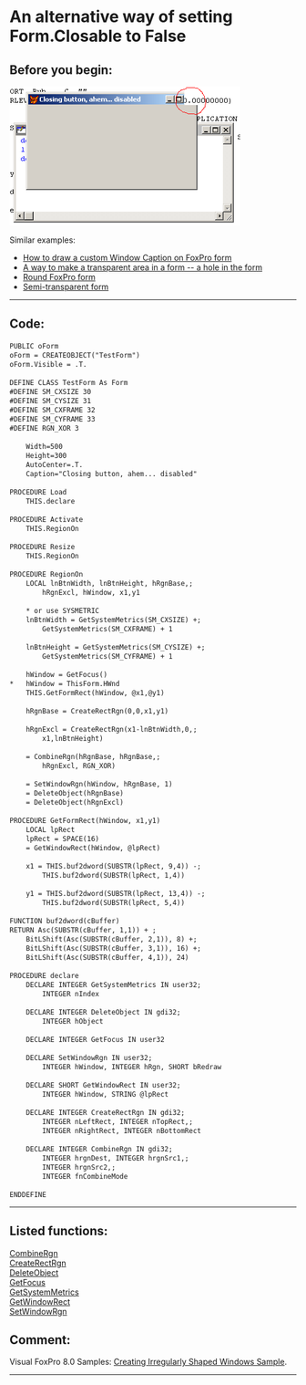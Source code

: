 
# An alternative way of setting Form.Closable to False

## Before you begin:
![](../images/closable.png)  

Similar examples:  
* [How to draw a custom Window Caption on FoxPro form](sample_499.md)  
* [A way to make a transparent area in a form -- a hole in the form](sample_126.md)  
* [Round FoxPro form](sample_143.md)  
* [Semi-transparent form](sample_453.md)  
  
***  


## Code:
```foxpro  
PUBLIC oForm
oForm = CREATEOBJECT("TestForm")
oForm.Visible = .T.

DEFINE CLASS TestForm As Form
#DEFINE SM_CXSIZE 30
#DEFINE SM_CYSIZE 31
#DEFINE SM_CXFRAME 32
#DEFINE SM_CYFRAME 33
#DEFINE RGN_XOR 3

	Width=500
	Height=300
	AutoCenter=.T.
	Caption="Closing button, ahem... disabled"

PROCEDURE Load
	THIS.declare

PROCEDURE Activate
	THIS.RegionOn

PROCEDURE Resize
	THIS.RegionOn

PROCEDURE RegionOn
	LOCAL lnBtnWidth, lnBtnHeight, hRgnBase,;
		hRgnExcl, hWindow, x1,y1

	* or use SYSMETRIC
	lnBtnWidth = GetSystemMetrics(SM_CXSIZE) +;
		GetSystemMetrics(SM_CXFRAME) + 1

	lnBtnHeight = GetSystemMetrics(SM_CYSIZE) +;
		GetSystemMetrics(SM_CYFRAME) + 1

	hWindow = GetFocus()
*	hWindow = ThisForm.HWnd
	THIS.GetFormRect(hWindow, @x1,@y1)

	hRgnBase = CreateRectRgn(0,0,x1,y1)

	hRgnExcl = CreateRectRgn(x1-lnBtnWidth,0,;
		x1,lnBtnHeight)

	= CombineRgn(hRgnBase, hRgnBase,;
		hRgnExcl, RGN_XOR)

	= SetWindowRgn(hWindow, hRgnBase, 1)
	= DeleteObject(hRgnBase)
	= DeleteObject(hRgnExcl)

PROCEDURE GetFormRect(hWindow, x1,y1)
	LOCAL lpRect
	lpRect = SPACE(16)
	= GetWindowRect(hWindow, @lpRect)

	x1 = THIS.buf2dword(SUBSTR(lpRect, 9,4)) -;
		THIS.buf2dword(SUBSTR(lpRect, 1,4))

	y1 = THIS.buf2dword(SUBSTR(lpRect, 13,4)) -;
		THIS.buf2dword(SUBSTR(lpRect, 5,4))

FUNCTION buf2dword(cBuffer)
RETURN Asc(SUBSTR(cBuffer, 1,1)) + ;
	BitLShift(Asc(SUBSTR(cBuffer, 2,1)), 8) +;
	BitLShift(Asc(SUBSTR(cBuffer, 3,1)), 16) +;
	BitLShift(Asc(SUBSTR(cBuffer, 4,1)), 24)

PROCEDURE declare
	DECLARE INTEGER GetSystemMetrics IN user32;
		INTEGER nIndex

	DECLARE INTEGER DeleteObject IN gdi32;
		INTEGER hObject

	DECLARE INTEGER GetFocus IN user32

	DECLARE SetWindowRgn IN user32;
		INTEGER hWindow, INTEGER hRgn, SHORT bRedraw

	DECLARE SHORT GetWindowRect IN user32;
		INTEGER hWindow, STRING @lpRect

	DECLARE INTEGER CreateRectRgn IN gdi32;
		INTEGER nLeftRect, INTEGER nTopRect,;
		INTEGER nRightRect, INTEGER nBottomRect

	DECLARE INTEGER CombineRgn IN gdi32;
		INTEGER hrgnDest, INTEGER hrgnSrc1,;
		INTEGER hrgnSrc2,;
		INTEGER fnCombineMode

ENDDEFINE  
```  
***  


## Listed functions:
[CombineRgn](../libraries/gdi32/CombineRgn.md)  
[CreateRectRgn](../libraries/gdi32/CreateRectRgn.md)  
[DeleteObject](../libraries/gdi32/DeleteObject.md)  
[GetFocus](../libraries/user32/GetFocus.md)  
[GetSystemMetrics](../libraries/user32/GetSystemMetrics.md)  
[GetWindowRect](../libraries/user32/GetWindowRect.md)  
[SetWindowRgn](../libraries/user32/SetWindowRgn.md)  

## Comment:
Visual FoxPro 8.0 Samples: <a href="http://msdn.microsoft.com/library/default.asp?url=/library/en-us/dv_foxhelp/html/samirregular_shaped_windows.asp">Creating Irregularly Shaped Windows Sample</a>.  
  
***  

